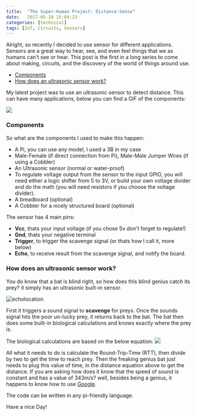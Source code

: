 ```yaml
---
title:  "The Super-Human Project: Distance-Sense"
date:   2017-05-10 15:04:23
categories: [technical]
tags: [IoT, Circuits, Sensors]
---
```


Alright, so recently I decided to use sensor for different applications. Sensors are a great way to hear, see, and even feel
things that we as humans can't see or hear. This post is the first in a long series to come about making, circuits, and the discovery of the world of things around use.

- [Components](#components)
- [How does an ultrasonic sensor work?](#how-does-an-ultrasonic-sensor-work)

My latest project was to use an ultrasonic sensor to detect distance. This can have many applications, below you can find a GIF of the components:

![](/assets/pi_sensor/ultrasonic.gif)

### Components

So what are the components I used to make this happen:

- A Pi, you can use any model, I used a 3B in my case
- Male-Female (if direct connection from Pi), Male-Male Jumper Wires (if using a Cobbler)
- An Ultrasonic sensor (normal or water-proof)
- To regulate voltage output from the sensor to the input GPIO, you will need either a logic shifter from 5 to 3V, or build
your own voltage divider and do the math (you will need resistors if you choose the voltage divider).
- A breadboard (optional)
- A Cobbler for a nicely structured board (optional)

The sensor has 4 main pins:

- **Vcc**, thats your input voltage (if you chose 5v don't forget to regulate!)
- **Gnd**, thats your negative terminal
- **Trigger**, to trigger the scavenge signal (or thats how I call it, more below)
- **Echo**, to receive result from the scavenge signal, and notify the board.

### How does an ultrasonic sensor work?

You do know that a bat is blind right, so how does this blind genius catch its prey? it simply has an ultrasonic
built-in sensor.

![echolocation](/assets/pi_sensor/echolocation.jpg)

First it triggers a sound signal to **scavenge** for preys. Once the sounds signal hits the poor un-lucky prey, it returns
back to the bat. The bat then does some built-in biological calculations and knows exactly where the prey is.

The biological calculations are based on the below equation:
![](/assets/pi_sensor/sdt.gif)

All what it needs to do is calculate the Round-Trip-Time (RTT), then divide by two to get the time to reach prey.
Then the freaking genius bat just needs to plug this value of time, in the distance equation above to get the distance.
If you are asking how does it know that the  speed of sound is constant and has a value of 343m/s? well, besides being a genius, it happens to know how to use [Google](http://bfy.tw/xG).

The code can be written in any pi-friendly language.

Have a nice Day!
